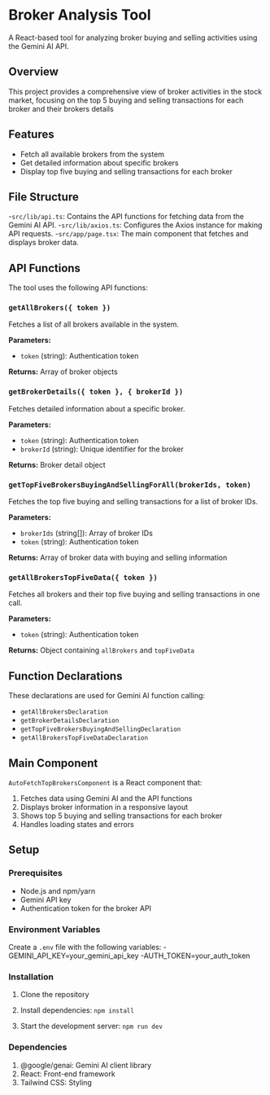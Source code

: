 # Broker Analysis Tool

A React-based tool for analyzing broker buying and selling activities using the Gemini AI API.

## Overview

This project provides a comprehensive view of broker activities in the stock market, focusing on the top 5 buying and selling transactions for each broker and their brokers details 

## Features

- Fetch all available brokers from the system
- Get detailed information about specific brokers
- Display top five buying and selling transactions for each broker


## File Structure
-`src/lib/api.ts`: Contains the API functions for fetching data from the Gemini AI API.
-`src/lib/axios.ts`: Configures the Axios instance for making API requests.
-`src/app/page.tsx`: The main component that fetches and displays broker data.

## API Functions

The tool uses the following API functions:

### `getAllBrokers({ token })`

Fetches a list of all brokers available in the system.

**Parameters:**
- `token` (string): Authentication token

**Returns:** Array of broker objects

### `getBrokerDetails({ token }, { brokerId })`

Fetches detailed information about a specific broker.

**Parameters:**
- `token` (string): Authentication token
- `brokerId` (string): Unique identifier for the broker

**Returns:** Broker detail object

### `getTopFiveBrokersBuyingAndSellingForAll(brokerIds, token)`

Fetches the top five buying and selling transactions for a list of broker IDs.

**Parameters:**
- `brokerIds` (string[]): Array of broker IDs
- `token` (string): Authentication token

**Returns:** Array of broker data with buying and selling information

### `getAllBrokersTopFiveData({ token })`

Fetches all brokers and their top five buying and selling transactions in one call.

**Parameters:**
- `token` (string): Authentication token

**Returns:** Object containing `allBrokers` and `topFiveData`

## Function Declarations

These declarations are used for Gemini AI function calling:

- `getAllBrokersDeclaration`
- `getBrokerDetailsDeclaration`
- `getTopFiveBrokersBuyingAndSellingDeclaration`
- `getAllBrokersTopFiveDataDeclaration`

## Main Component

`AutoFetchTopBrokersComponent` is a React component that:

1. Fetches data using Gemini AI and the API functions
2. Displays broker information in a responsive layout
3. Shows top 5 buying and selling transactions for each broker
4. Handles loading states and errors

## Setup

### Prerequisites

- Node.js and npm/yarn
- Gemini API key
- Authentication token for the broker API

### Environment Variables

Create a `.env` file with the following variables:
-GEMINI_API_KEY=your_gemini_api_key
-AUTH_TOKEN=your_auth_token

### Installation

1. Clone the repository
2. Install dependencies: `npm install`

3. Start the development server: `npm run dev`

### Dependencies

1. @google/genai: Gemini AI client library
2. React: Front-end framework
3. Tailwind CSS: Styling